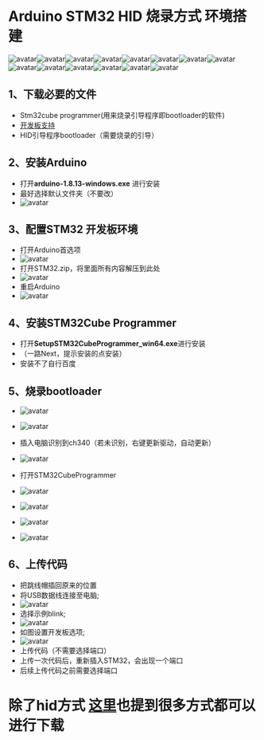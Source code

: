 # Arduino STM32 HID 烧录方式 环境搭建 #
![avatar](./image/0.jpg)![avatar](./image/0.jpg)![avatar](./image/0.jpg)![avatar](./image/0.jpg)![avatar](./image/0.jpg)![avatar](./image/0.jpg)![avatar](./image/0.jpg)![avatar](./image/0.jpg)![avatar](./image/0.jpg)![avatar](./image/0.jpg)![avatar](./image/0.jpg)![avatar](./image/0.jpg)![avatar](./image/0.jpg)![avatar](./image/0.jpg)
## 1、下载必要的文件 ##
- Stm32cube programmer(用来烧录引导程序即bootloader的软件)
- [开发板支持](https://github.com/stm32duino/Arduino_Core_STM32)
- HID引导程序bootloader（需要烧录的引导）
## 2、安装Arduino ##
- 打开**arduino-1.8.13-windows.exe** 进行安装
- 最好选择默认文件夹（不要改）
- ![avatar](./image/2.png)

## 3、配置STM32 开发板环境 ##
- 打开Arduino首选项
- ![avatar](./image/3.png)
- 打开STM32.zip，将里面所有内容解压到此处
- ![avatar](./image/14.png)
- 重启Arduino
- ![avatar](./image/15.png)

## 4、安装STM32Cube Programmer ##
- 打开**SetupSTM32CubeProgrammer_win64.exe**进行安装
- （一路Next，提示安装的点安装）
- 安装不了自行百度

## 5、烧录bootloader ##
- ![avatar](./image/7.png)
- ![avatar](./image/8.png)
- 插入电脑识别到ch340（若未识别，右键更新驱动，自动更新）
- ![avatar](./image/9.png)

- 打开STM32CubeProgrammer
- ![avatar](./image/10.png)
- ![avatar](./image/11.png)
- ![avatar](./image/12.png)
- ![avatar](./image/13.png)


## 6、上传代码 ##
- 把跳线帽插回原来的位置
- 将USB数据线连接至电脑;
- ![avatar](./image/18.jpg)
- 选择示例blink;
- ![avatar](./image/17.png)
- 如图设置开发板选项;
- ![avatar](./image/16.png)
- 上传代码（不需要选择端口）
- 上传一次代码后，重新插入STM32，会出现一个端口
- 后续上传代码之前需要选择端口

# 除了hid方式 [这里](https://github.com/stm32duino/Arduino_Core_STM32)也提到很多方式都可以进行下载 #
